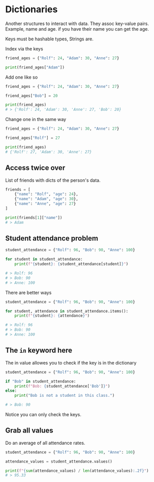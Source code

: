# Dictionaries

Another structures to interact with data. They assoc key-value pairs. Example, name and age. if you have their name you can get the age.

Keys must be hashable types, Strings are.

Index via the keys

```py
friend_ages = {"Rolf": 24, "Adam": 30, "Anne": 27}

print(friend_ages["Adam"])
```

Add one like so

```py
friend_ages = {"Rolf": 24, "Adam": 30, "Anne": 27}

friend_ages["Bob"] = 20

print(friend_ages)
# > {'Rolf': 24, 'Adam': 30, 'Anne': 27, 'Bob': 20}
```

Change one in the same way

```py
friend_ages = {"Rolf": 24, "Adam": 30, "Anne": 27}

friend_ages["Rolf"] = 27

print(friend_ages)
# {'Rolf': 27, 'Adam': 30, 'Anne': 27}
```

## Access twice over 

List of friends with dicts of the person's data.

```py
friends = [
    {"name": "Rolf", "age": 24},
    {"name": "Adam", "age": 30},
    {"name": "Anne", "age": 27}
]

print(friends[1]["name"])
# > Adam
```

## Student attendance problem

```py
student_attendance = {"Rolf": 96, "Bob": 90, "Anne": 100}

for student in student_attendance:
    print(f"{student}: {student_attendance[student]}")

# > Rolf: 96
# > Bob: 90
# > Anne: 100
```

There are better ways

```py
student_attendance = {"Rolf": 96, "Bob": 90, "Anne": 100}

for student, attendance in student_attendance.items():
    print(f"{student}: {attendance}")

# > Rolf: 96
# > Bob: 90
# > Anne: 100
```

## The `in` keyword here

The in value allowes you to check if the key is in the dictionary

```py
student_attendance = {"Rolf": 96, "Bob": 90, "Anne": 100}

if "Bob" in student_attendance:
    print(f"Bob: {student_attendance['Bob']}")
else:
    print("Bob is not a student in this class.")

# > Bob: 90
```

Notice you can only check the keys.

## Grab all values

Do an average of all attendance rates.

```py
student_attendance = {"Rolf": 96, "Bob": 90, "Anne": 100}

attendance_values = student_attendance.values()

print(f"{sum(attendance_values) / len(attendance_values):.2f}")
# > 95.33
```
